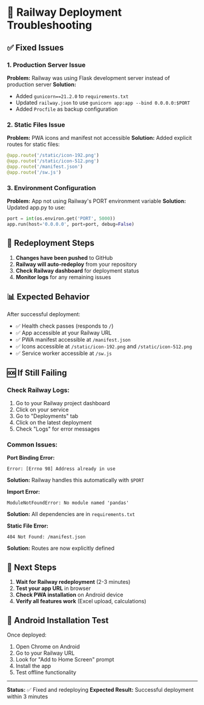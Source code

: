 # 🚂 Railway Deployment Troubleshooting

## ✅ Fixed Issues

### 1. Production Server Issue
**Problem:** Railway was using Flask development server instead of production server
**Solution:** 
- Added `gunicorn==21.2.0` to `requirements.txt`
- Updated `railway.json` to use `gunicorn app:app --bind 0.0.0.0:$PORT`
- Added `Procfile` as backup configuration

### 2. Static Files Issue
**Problem:** PWA icons and manifest not accessible
**Solution:** Added explicit routes for static files:
```python
@app.route('/static/icon-192.png')
@app.route('/static/icon-512.png')
@app.route('/manifest.json')
@app.route('/sw.js')
```

### 3. Environment Configuration
**Problem:** App not using Railway's PORT environment variable
**Solution:** Updated app.py to use:
```python
port = int(os.environ.get('PORT', 5000))
app.run(host='0.0.0.0', port=port, debug=False)
```

## 🔄 Redeployment Steps

1. **Changes have been pushed** to GitHub
2. **Railway will auto-redeploy** from your repository
3. **Check Railway dashboard** for deployment status
4. **Monitor logs** for any remaining issues

## 📊 Expected Behavior

After successful deployment:
- ✅ Health check passes (responds to `/`)
- ✅ App accessible at your Railway URL
- ✅ PWA manifest accessible at `/manifest.json`
- ✅ Icons accessible at `/static/icon-192.png` and `/static/icon-512.png`
- ✅ Service worker accessible at `/sw.js`

## 🆘 If Still Failing

### Check Railway Logs:
1. Go to your Railway project dashboard
2. Click on your service
3. Go to "Deployments" tab
4. Click on the latest deployment
5. Check "Logs" for error messages

### Common Issues:

**Port Binding Error:**
```
Error: [Errno 98] Address already in use
```
**Solution:** Railway handles this automatically with `$PORT`

**Import Error:**
```
ModuleNotFoundError: No module named 'pandas'
```
**Solution:** All dependencies are in `requirements.txt`

**Static File Error:**
```
404 Not Found: /manifest.json
```
**Solution:** Routes are now explicitly defined

## 🎯 Next Steps

1. **Wait for Railway redeployment** (2-3 minutes)
2. **Test your app URL** in browser
3. **Check PWA installation** on Android device
4. **Verify all features work** (Excel upload, calculations)

## 📱 Android Installation Test

Once deployed:
1. Open Chrome on Android
2. Go to your Railway URL
3. Look for "Add to Home Screen" prompt
4. Install the app
5. Test offline functionality

---

**Status:** ✅ Fixed and redeploying
**Expected Result:** Successful deployment within 3 minutes 